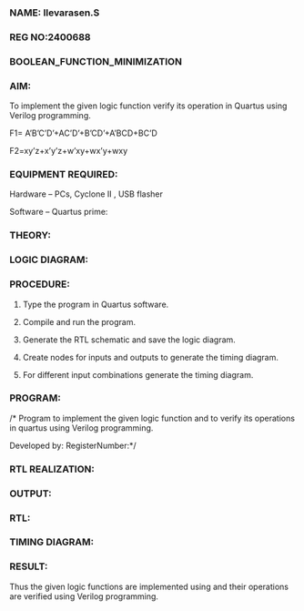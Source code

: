 
### NAME: Ilevarasen.S
### REG NO:2400688
### BOOLEAN_FUNCTION_MINIMIZATION

### AIM:

To implement the given logic function verify its operation in Quartus using Verilog programming.

F1= A’B’C’D’+AC’D’+B’CD’+A’BCD+BC’D 

F2=xy’z+x’y’z+w’xy+wx’y+wxy

### EQUIPMENT REQUIRED:

Hardware – PCs, Cyclone II , USB flasher

Software – Quartus prime:

### THEORY:

### LOGIC DIAGRAM:

### PROCEDURE:

1.	Type the program in Quartus software.

2.	Compile and run the program.

3.	Generate the RTL schematic and save the logic diagram.

4.	Create nodes for inputs and outputs to generate the timing diagram.

5.	For different input combinations generate the timing diagram.


### PROGRAM:

/* Program to implement the given logic function and to verify its operations in quartus using Verilog programming. 

Developed by: RegisterNumber:*/


### RTL REALIZATION:

### OUTPUT:

### RTL:

### TIMING DIAGRAM:

### RESULT:

Thus the given logic functions are implemented using and their operations are verified using Verilog programming.

